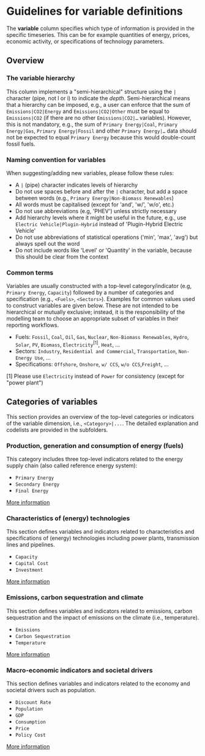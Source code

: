 # Guidelines for variable definitions

The **variable** column specifies which type of information is provided in
the specific timeseries. This can be for example quantities of energy, prices,
economic activity, or specifications of technology parameters.

## Overview

### The variable hierarchy

This column implements a "semi-hierarchical" structure using the `|` character
(pipe, not l or i) to indicate the *depth*.
Semi-hierarchical means that a hierarchy can be imposed,
e.g., a user can enforce that the sum of `Emissions|CO2|Energy` and
`Emissions|CO2|Other` must be equal to `Emissions|CO2`
(if there are no other `Emissions|CO2|…` variables).
However, this is not mandatory, e.g., the sum of `Primary Energy|Coal`,
`Primary Energy|Gas`, `Primary Energy|Fossil` and other `Primary Energy|…`
data should not be expected to equal `Primary Energy`
because this would double-count fossil fuels.

### Naming convention for variables

When suggesting/adding new variables, please follow these rules:

- A `|` (pipe) character indicates levels of hierarchy
- Do not use spaces before and after the `|` character,
  but add a space between words (e.g., `Primary Energy|Non-Biomass Renewables`)
- All words must be capitalised (except for 'and', 'w/', 'w/o', etc.)
- Do not use abbreviations (e.g, 'PHEV') unless strictly necessary
- Add hierarchy levels where it might be useful in the future, e.g., use 
  `Electric Vehicle|Plugin-Hybrid` instead of 'Plugin-Hybrid Electric Vehicle'
- Do not use abbreviations of statistical operations ('min', 'max', 'avg')
  but always spell out the word
- Do not include words like 'Level' or 'Quantity' in the variable,
  because this should be clear from the context

### Common terms

Variables are usually constructed with a top-level category/indicator
(e.g, `Primary Energy`, `Capacity`)
followed by a number of categories and specification
(e.g., `<Fuels>`, `<Sectors>`).
Examples for common values used to construct variables are given below.
These are not intended to be hierarchical or mutually exclusive;
instead, it is the responsibility of the modelling team to choose
an appropriate subset of variables in their reporting workflows.

- Fuels: `Fossil`, `Coal`, `Oil`, `Gas`, `Nuclear`,
  `Non-Biomass Renewables`, `Hydro`, `Solar`, `PV`, `Biomass`,
  `Electricity`<sup>[1]</sup>, `Heat`, ...
- Sectors: `Industry`, `Residential and Commercial`, `Transportation`,
  `Non-Energy Use`, ...
- Specifications: `Offshore`, `Onshore`, `w/ CCS`, `w/o CCS`,`Freight`, ...

[1] Please use `Electricity` instead of `Power` for consistency
(except for "power plant") 

## Categories of variables

This section provides an overview of the top-level categories or indicators
of the variable dimension, i.e., `<Category>|...`.
The detailed explanation and codelists are provided in the subfolders.

### Production, generation and consumption of energy (fuels)

This category includes three top-level indicators related to the energy supply
chain (also called reference energy system):

- `Primary Energy`
- `Secondary Energy`
- `Final Energy`

[More information](energy)

### Characteristics of (energy) technologies

This section defines variables and indicators related to characteristics and
specifications of (energy) technologies including power plants, transmission
lines and pipelines.

- `Capacity`
- `Capital Cost`
- `Investment`

[More information](technology)

### Emissions, carbon sequestration and climate

This section defines variables and indicators related to emissions,
carbon sequestration and the impact of emissions on the climate
(i.e., temperature).

- `Emissions`
- `Carbon Sequestration`
- `Temperature`

[More information](emissions)

### Macro-economic indicators and societal drivers

This section defines variables and indicators related to the economy
and societal drivers such as population.

- `Discount Rate`
- `Population`
- `GDP`
- `Consumption`
- `Price`
- `Policy Cost`

[More information](economy)
